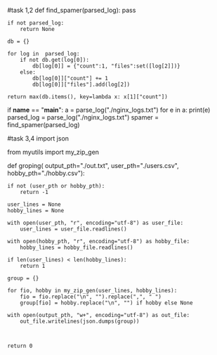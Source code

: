 #task 1,2
def find_spamer(parsed_log):
    pass

    if not parsed_log:
        return None

    db = {}

    for log in  parsed_log:
        if not db.get(log[0]):
            db[log[0]] = {"count":1, "files":set([log[2]])}
        else:
            db[log[0]]["count"] += 1
            db[log[0]]["files"].add(log[2])

    return max(db.items(), key=lambda x: x[1]["count"])


if __name__ == "__main__":
   a = parse_log("./nginx_logs.txt")
   for e in a:
       print(e)
   parsed_log = parse_log("./nginx_logs.txt")
   spamer = find_spamer(parsed_log) 

#task 3,4
import json

from myutils import my_zip_gen


def groping(
        output_pth="./out.txt",
        user_pth="./users.csv",
        hobby_pth="./hobby.csv"):

    if not (user_pth or hobby_pth):
        return -1

    user_lines = None
    hobby_lines = None

    with open(user_pth, "r", encoding="utf-8") as user_file:
        user_lines = user_file.readlines()

    with open(hobby_pth, "r", encoding="utf-8") as hobby_file:
        hobby_lines = hobby_file.readlines()

    if len(user_lines) < len(hobby_lines):
        return 1

    group = {}

    for fio, hobby in my_zip_gen(user_lines, hobby_lines):
        fio = fio.replace("\n", "").replace(",", " ")
        group[fio] = hobby.replace("\n", "") if hobby else None

    with open(output_pth, "w+", encoding="utf-8") as out_file:
        out_file.writelines(json.dumps(group))
    


    return 0

